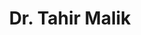 ---
layout: doctor
profilePic : https://firebasestorage.googleapis.com/v0/b/dr-appointment-booking-app.appspot.com/o/provider%2Fprofile_pic%2F1699111297420?alt=media&token=dea13fb2-7258-424a-bc2d-e1a7d3af4ac3
title: Dr. Tahir Malik 
specialties: Gynaecologist
description: Dr. Tahir Malik possesses extensive experience in gynecology and obstetrics, making him a prominent gynecologist in Srinagar. He holds the prestigious MRCOG (Member of the Royal College of Obstetricians and Gynaecologists) qualification, signifying his expertise in the field. Furthermore, he completed a three-year fellowship program in Obstetrics & Gynaecology (OB-GYN) at Texila American University, enhancing his knowledge and skills.
yearsOfExp: 40
location: Srinagar
contact: 9178345783
hospitalName: Dr Tahir Malik Clinic
avl_days: Mon-Tue-Wed
_id: f717bd4fda046de044443c1a
---